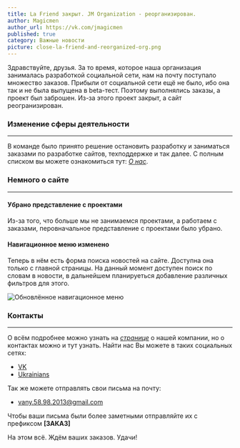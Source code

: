 ```yaml
---
title: La Friend закрыт. JM Organization - реорганизирован.
author: Magicmen
author_url: https://vk.com/jmagicmen
published: true
category: Важные новости
picture: close-la-friend-and-reorganized-org.png
---
```


Здравствуйте, друзья. За то время, которое наша организация занималась разработкой социальной сети, нам на почту поступало множество заказов. Прибыли от социальной сети ещё не было, ибо она так и не была выпущена в beta-тест. Поэтому выполнялись заказы, а проект был заброшен. Из-за этого проект закрыт, а сайт реогранизирован.

### Изменение сферы деятельности ###
***
В команде было принято решение остановить разработку и заниматься заказами по разработке сайтов, техподдержке и так далее. С полным списком вы можете ознакомиться тут: _[О нас](https://jm-organization.github.io/about "О нас")_.

### Немного о сайте ###
***
#### Убрано представление с проектами ####
Из-за того, что больше мы не занимаемся проектами, а работаем с заказами, перовначальное представление с проектами было убрано.
#### Навигационное меню изменено ####
Теперь в нём есть форма поиска новостей на сайте. Доступна она только с главной страницы. На данный момент доступен поиск по словам в новости, в дальнейшем планируеться добавление различных фильтров для этого.

![Обновлённое навигационное меню](https://jm-organization.github.io/assets/img/background-picture/jm-nav_bar-new.png "Открыть изображение для просмотра")

### Контакты ###
***
О всём подробнее можно узнать на _[странице](https://jm-organization.github.io/about#contact "О нас")_ о нашей компании, но о контактах можно и тут узнать. Найти нас Вы  можете в таких социальных сетях:

* [VK](https://vk.com/jm_organization "JM Organization")
* [Ukrainians](https://www.ukrainians.co/c242 "JM Organization")

Так же можете отправлять свои письма на почту:

* [vany.58.98.2013@gmail.com](mailto:vany.58.98.2013@gmail.com "Отправить письмо на почту")

Чтобы ваши письма были более заметными отправляйте их с префиксом **[ЗАКАЗ]**

На этом всё. Ждём ваших заказов. Удачи!